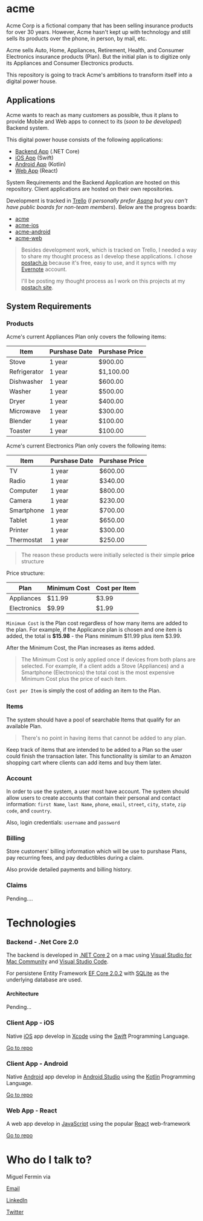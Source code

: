 # acme
Acme Corp is a fictional company that has been selling insurance products for over 30 years. However, Acme hasn't kept up with technology and still sells its products over the phone, in person, by mail, etc. 

Acme sells Auto, Home, Appliances, Retirement, Health, and Consumer Electronics insurance products (Plan). But the initial plan is to digitize only its Appliances and Consumer Electronics products.

This repository is going to track Acme's ambitions to transform itself into a digital power house.

## Applications
Acme wants to reach as many customers as possible, thus it plans to provide Mobile and Web apps to connect to its (*soon to be developed*) Backend system.

This digital power house consists of the following applications:

* [Backend App](https://github.com/miguelfermin/acme) (.NET Core)
* [iOS App](https://github.com/miguelfermin/acme-ios) (Swift)
* [Android App](https://github.com/miguelfermin/acme-android) (Kotlin)
* [Web App](https://github.com/miguelfermin/acme-web) (React)

System Requirements and the Backend Application are hosted on this repository. Client applications are hosted on their own repositories.

Development is tracked in [Trello](https://trello.com) (*I personally prefer [Asana](https://asana.com/) but you can't have public boards for non-team members*). Below are the progress boards:

- [acme](https://trello.com/b/myv4c7t9/acme)
- [acme-ios](https://trello.com/b/vr7USb5m/acme-ios)
- [acme-android](https://trello.com/b/ldwAQKcP/acme-android)
- [acme-web](https://trello.com/b/3iwGk4oQ/acme-web)

>Besides development work, which is tracked on Trello, I needed a way to share my thought process as I develop these applications. I chose [postach.io](https://postach.io/site) because it's free, easy to use, and it syncs with my [Evernote](https://evernote.com/) account.
>
>I'll be posting my thought process as I work on this projects at my [postach site](http://miguelfermin.postach.io/post/published).

## System Requirements
### Products

Acme's current Appliances Plan only covers the following items:

| Item         | Purshase Date | Purshase Price|
|--------------|---------------|---------------|
| Stove        | 1 year        | $900.00       |
| Refrigerator | 1 year        | $1,100.00     |
| Dishwasher   | 1 year        | $600.00       |
| Washer       | 1 year        | $500.00       |
| Dryer        | 1 year        | $400.00       |
| Microwave    | 1 year        | $300.00       |
| Blender      | 1 year        | $100.00       |
| Toaster      | 1 year        | $100.00       |

Acme's current Electronics Plan only covers the following items:

| Item         | Purshase Date | Purshase Price|
|--------------|---------------|---------------|
| TV           | 1 year        | $600.00       |
| Radio        | 1 year        | $340.00       |
| Computer     | 1 year        | $800.00       |
| Camera       | 1 year        | $230.00       |
| Smartphone   | 1 year        | $700.00       |
| Tablet       | 1 year        | $650.00       |
| Printer      | 1 year        | $300.00       |
| Thermostat   | 1 year        | $250.00       |

> The reason these products were initially selected is their simple **price** structure

Price structure:

| Plan         | Minimum Cost | Cost per Item |
|--------------|--------------|---------------|
| Appliances   | $11.99       | $3.99         |
| Electronics  | $9.99        | $1.99         |

`Minimum Cost` is the Plan cost regardless of how many items are added to the plan. For example, if the Applicance plan is chosen and one item is added, the total is **$15.98** - the Plans minimum $11.99 plus item $3.99.

After the Minimum Cost, the Plan increases as items added.

> The Minimum Cost is only applied once if devices from both plans are selected. For example, if a client adds a Stove (Appliances) and a Smartphone (Electronics) the total cost is the most expensive Minimum Cost plus the price of each item.

`Cost per Item` is simply the cost of adding an item to the Plan.

### Items
The system should have a pool of searchable Items that qualify for an available Plan.
>There's no point in having items that cannot be added to any plan.

Keep track of items that are intended to be added to a Plan so the user could finish the transaction later. This functionality is similar to an Amazon shopping cart where clients can add items and buy them later.

### Account
In order to use the system, a user most have account. The system should allow users to create accounts that contain their personal and contact information: `first Name`, `last Name`, `phone`, `email`, `street`, `city`, `state`, `zip code`, and `country`.

Also, login credentials: `username` and `password`

### Billing
Store customers' billing information which will be use to purshase Plans, pay recurring fees, and pay deductibles during a claim.

Also provide detailed payments and billing history.

### Claims
Pending....

# Technologies

### Backend - .Net Core 2.0
The backend is developed in [.NET Core 2](https://github.com/dotnet/core) on a mac using [Visual Studio for Mac Community](https://www.visualstudio.com/vs/mac/) and [Visual Studio Code](https://code.visualstudio.com).

For persistene Entity Framework [EF Core 2.0.2](https://www.nuget.org/packages/Microsoft.EntityFrameworkCore/2.0.2) with [SQLite](https://www.nuget.org/packages/Microsoft.EntityFrameworkCore.Sqlite) as the underlying database are used.

#### Architecture
Pending...

### Client App - iOS
Native [iOS](https://www.apple.com/ios/ios-11/) app develop in [Xcode](https://developer.apple.com/xcode/) using the [Swift](https://swift.org) Programming Language.

[Go to repo](https://github.com/miguelfermin/acme-ios)

### Client App - Android
Native [Android](https://www.android.com) app develop in [Android Studio](https://developer.android.com/studio/index.html) using the [Kotlin](https://kotlinlang.org) Programming Language.

[Go to repo](https://github.com/miguelfermin/acme-android)

### Web App - React
A web app develop in [JavaScript](https://developer.mozilla.org/en-US/docs/Web/JavaScript) using the popular [React](https://reactjs.org) web-framework

[Go to repo](https://github.com/miguelfermin/acme-web)

# Who do I talk to?
Miguel Fermin via

[Email](mailto:mfermin@mafsoftware.com)

[LinkedIn](https://www.linkedin.com/in/miguel-fermin-94658544/)

[Twitter](https://twitter.com/mfermineet)